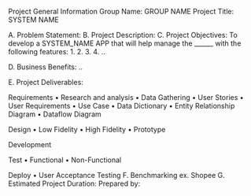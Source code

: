 Project General Information Group Name: GROUP NAME Project Title: SYSTEM NAME

A. Problem Statement: B. Project Description: C. Project Objectives: To develop a SYSTEM_NAME APP that will help manage the ______ with the following features: 1. 2. 3. 4. ..

D. Business Benefits: ..

E. Project Deliverables:

Requirements • Research and analysis • Data Gathering • User Stories • User Requirements • Use Case • Data Dictionary • Entity Relationship Diagram • Dataflow Diagram

Design • Low Fidelity • High Fidelity • Prototype

Development

Test • Functional • Non-Functional

Deploy • User Acceptance Testing F. Benchmarking ex. Shopee G. Estimated Project Duration: Prepared by:
